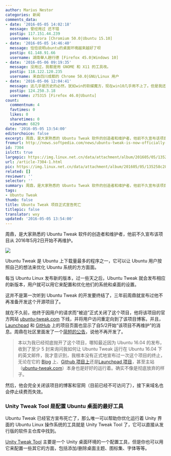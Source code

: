 ```yaml
---
author: Marius Nestor
categories: 新闻
comments_data:
- date: '2016-05-05 14:02:18'
  message: 曾经用过 还不错
  postip: 117.151.44.239
  username: korora [Chromium 50.0|Ubuntu 15.10]
- date: '2016-05-05 14:46:40'
  message: 恰恰说明ubuntu的桌面环境越来越好了呗
  postip: 61.148.91.66
  username: 湖南舉人趙行德 [Firefox 45.0|Windows 10]
- date: '2016-05-06 09:19:35'
  message: 没用过，我都是用 GNOME 和 X11 的工具改。
  postip: 118.122.120.235
  username: 来自四川成都的 Chrome 50.0|GNU/Linux 用户
- date: '2016-05-06 12:04:41'
  message: 这几乎是历史的必然，犹如win的软媒魔方，现在win10几乎用不上了。但是我还是希望能有更加友好的图像化配置工具，linux不就是一个自由吗？
  postip: 124.250.3.18
  username: z75315 [Firefox 46.0|Ubuntu]
count:
  commentnum: 4
  favtimes: 0
  likes: 0
  sharetimes: 0
  viewnum: 6829
date: '2016-05-05 13:54:00'
editorchoice: false
excerpt: 周鼎，是大家熟悉的 Ubuntu Tweak 软件的创造者和维护者，他前不久宣布该项目从 2016年5月2日开始不再维护。
fromurl: http://news.softpedia.com/news/ubuntu-tweak-is-now-officially-dead-and-buried-503672.shtml
id: 7304
islctt: true
largepic: https://img.linux.net.cn/data/attachment/album/201605/05/135258c285hi4hrbi8qbcr.jpg
url: /article-7304-1.html
pic: https://img.linux.net.cn/data/attachment/album/201605/05/135258c285hi4hrbi8qbcr.jpg.thumb.jpg
related: []
reviewer: ''
selector: ''
summary: 周鼎，是大家熟悉的 Ubuntu Tweak 软件的创造者和维护者，他前不久宣布该项目从 2016年5月2日开始不再维护。
tags:
- Ubuntu Tweak
thumb: false
title: Ubuntu Tweak 项目正式宣告死亡
titlepic: false
translator: wxy
updated: '2016-05-05 13:54:00'
---
```


周鼎，是大家熟悉的 Ubuntu Tweak 软件的创造者和维护者，他前不久宣布该项目从 2016年5月2日开始不再维护。


![](/data/attachment/album/201605/05/135258c285hi4hrbi8qbcr.jpg)


Ubuntu Tweak 是 Ubuntu 上下载量最多的程序之一，它可以让 Ubuntu 用户按照自己的想法来优化 Ubuntu 系统的方方面面。


每当 Ubuntu Linux 发布新的版本，过一些天之后，Ubuntu Tweak 就会发布相应的新版本，用户就可以用它来配置和优化他们的系统和桌面的设置。


这并不是第一次听到 Ubuntu Tweak 的开发要终结了，三年前周鼎就宣布过他不再准备开发这个开源项目了。


就在不久前，他终于因用户的请求而“被迫”正式关闭了这个项目，他将该项目的官方网站 [ubuntu-tweak.com](http://ubuntu-tweak.com/) 下线，并将用户访问重定向到了该项目博客。并且，[Launchpad](https://launchpad.net/ubuntu-tweak) 和 [GitHub](https://github.com/tualatrix/ubuntu-tweak/) 上的项目页面也显示了自5/2开始“该项目不再维护”的消息。周鼎在社区里面发了一个[简短的公告](http://imtx.me/archives/1947.html)，说他不再开发了。



> 
> 本以为我已经彻底抛开了这个项目，哪知最近因为 Ubuntu 16.04 的发布，收到了至少 5 封来询问我如何让 Ubuntu Tweak 运行在 Ubuntu 16.04 下的英文邮件，我才意识到，我根本没有正式地宣布过一次这个项目的终止，无论在它的 [Blog](http://blog.ubuntu-tweak.com/) 上、[Github 项目上](https://github.com/tualatrix/ubuntu-tweak/)还是[Launchpad 项目](https://launchpad.net/ubuntu-tweak)，甚至主站（[ubuntu-tweak.com](http://ubuntu-tweak.com/)）本身也是好好的运行着。确实不像是彻底放弃的样子。
> 
> 
> 


然后，他会完全关闭该项目的博客和官网（目前已经不可访问了），接下来域名也会停止续费而失效。


### Unity Tweak Tool 是配置 Ubuntu 桌面的最好工具


Ubuntu Tweak 已经官方宣布死亡了，那么唯一可以帮助你优化运行着 Unity 界面的 Ubuntu Linux 操作系统的工具就是 Unity Tweak Tool 了，它可以直接从发行版的软件主仓库中找到。


[Unity Tweak Tool](https://apps.ubuntu.com/cat/applications/unity-tweak-tool/) 主要是一个 Unity 桌面环境的一个配置工具，但是你也可以用它来配置一些其它的方面，包括添加/删除桌面主题、图标集、字体等等。